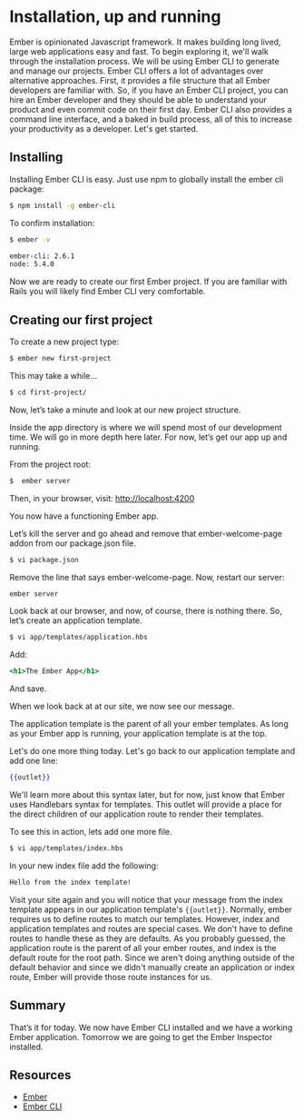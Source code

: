 # Installation, up and running

Ember is opinionated Javascript framework. It makes building long lived, large web applications easy and fast. To begin exploring it, we'll walk through the installation process. We will be using Ember CLI to generate and manage our projects. Ember CLI offers a lot of advantages over alternative approaches. First, it provides a file structure that all Ember developers are familiar with. So, if you have an Ember CLI project, you can hire an Ember developer and they should be able to understand your product and even commit code on their first day. Ember CLI also provides a command line interface, and a baked in build process, all of this to increase your productivity as a developer. Let's get started.

## Installing

Installing Ember CLI is easy. Just use npm to globally install the ember cli package:

```sh
$ npm install -g ember-cli
```

To confirm installation:

```sh
$ ember -v

ember-cli: 2.6.1
node: 5.4.0
```

Now we are ready to create our first Ember project. If you are familiar with Rails you will likely find Ember CLI very comfortable.

## Creating our first project

To create a new project type:

```sh
$ ember new first-project
```

This may take a while…

```sh
$ cd first-project/
```

Now, let’s take a minute and look at our new project structure.

Inside the app directory is where we will spend most of our development time. We will go in more depth here later. For now, let’s get our app up and running.

From the project root:

```sh
$  ember server
```

Then, in your browser, visit: [http://localhost:4200](http://localhost:4200)

You now have a functioning Ember app.

Let’s kill the server and go ahead and remove that ember-welcome-page addon from our package.json file.

```sh
$ vi package.json
```

Remove the line that says ember-welcome-page. Now, restart our server:

```sh
ember server
```

Look back at our browser, and now, of course, there is nothing there. So, let’s create an application template.

```sh
$ vi app/templates/application.hbs
```

Add:

```hbs
<h1>The Ember App</h1>
```

And save.

When we look back at at our site, we now see our message.

The application template is the parent of all your ember templates. As long as your Ember app is running, your application template is at the top.

Let's do one more thing today. Let's go back to our application template and add one line:

```hbs
{{outlet}}
```

We'll learn more about this syntax later, but for now, just know that Ember uses Handlebars syntax for templates. This outlet will provide a place for the direct children of our application route to render their templates.

To see this in action, lets add one more file.

```sh
$ vi app/templates/index.hbs
```

In your new index file add the following:

```hbs
Hello from the index template!
```

Visit your site again and you will notice that your message from the index template appears in our application template's `{{outlet}}`. Normally, ember requires us to define routes to match our templates. However, index and application templates and routes are special cases. We don't have to define routes to handle these as they are defaults. As you probably guessed, the application route is the parent of all your ember routes, and index is the default route for the root path. Since we aren't doing anything outside of the default behavior and since we didn't manually create an application or index route, Ember will provide those route instances for us.

## Summary

That’s it for today. We now have Ember CLI installed and we have a working Ember application. Tomorrow we are going to get the Ember Inspector installed.

## Resources

* [Ember](https://emberjs.com/)
* [Ember CLI](https://ember-cli.com/)
